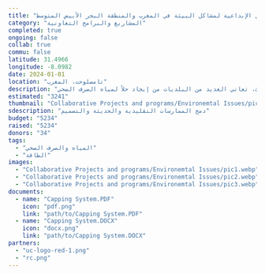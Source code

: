```yaml
---
title: "الحلول الإبداعية لمشاكل البيئة في المغرب والمنطقة البحر الأبيض المتوسط"
category: "المشاريع والبرامج التعاونية"
completed: true
ongoing: false
collab: true
commu: false
latitude: 31.4966
longitude: -8.0982
date: 2024-01-01
location: "تامصلوحت، المغرب"
description: "تقع خمسة وتسعون في المائة من أشجار الزيتون في العالم في منطقة البحر الأبيض المتوسط. ونتيجة لذلك، تعاني العديد من البلديات من إيجاد حلاً لمياه الصرف الصحي (OWW) التي تنتجها صناعة زيت الزيتون. تواجه منطقة مراكش آسفي تحديات بيئية إضافية ضمن القطاع الصناعي التقليدي، لاسيما في تامصلوحت. نظرًا لمناخها القاسي، تعتبر الأخشاب نادرة، مما يجبر الفخارين على حرق الإطارات لتشغيل أفرانهم. عند النظر في تصميمات بديلة لقطاع الفخار في تامصلوحت، من المهم دمج الطرق والتصميم التقليديين بوعي مع الممارسة والتصميم الحديثين. كانت دراسة الحالة لـ إينيرجي إكسشينج ركيزة الأطروحة ونقطة الانطلاق لتطوير مشروع فرن Tameslouht الخاص بالطاقة الناتجة عن النفايات باستخدام غاز الميثان الذي يستخدم OWW كمصبغ والنفايات الصلبة للاحتراق."
estimated: "3241"
thumbnail: "Collaborative Projects and programs/Environemtal Issues/pic1.webp"
sdescription: "دمج الممارسات التقليدية والحديثة والتصميم"
budget: "5234"
raised: "5234"
donors: "34"
tags:
  - "المياه والصرف الصحي"
  - "الطاقة"
images:
  - "Collaborative Projects and programs/Environemtal Issues/pic1.webp"
  - "Collaborative Projects and programs/Environemtal Issues/pic2.webp"
  - "Collaborative Projects and programs/Environemtal Issues/pic3.webp"
documents:
  - name: "Capping System.PDF"
    icon: "pdf.png"
    link: "path/to/Capping System.PDF"
  - name: "Capping System.DOCX"
    icon: "docx.png"
    link: "path/to/Capping System.DOCX"
partners:
  - "uc-logo-red-1.png"
  - "rc.png"
---
```

